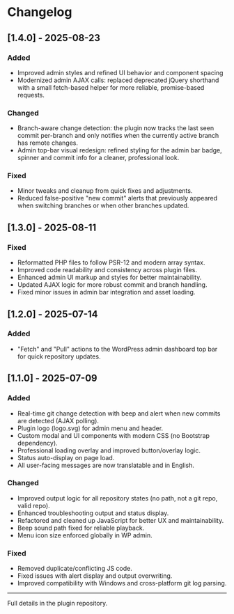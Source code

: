 # Changelog
## [1.4.0] - 2025-08-23
### Added
- Improved admin styles and refined UI behavior and component spacing
- Modernized admin AJAX calls: replaced deprecated jQuery shorthand with a small fetch-based helper for more reliable, promise-based requests.
### Changed
- Branch-aware change detection: the plugin now tracks the last seen commit per-branch and only notifies when the currently active branch has remote changes.
- Admin top-bar visual redesign: refined styling for the admin bar badge, spinner and commit info for a cleaner, professional look.
### Fixed
- Minor tweaks and cleanup from quick fixes and adjustments.
- Reduced false-positive "new commit" alerts that previously appeared when switching branches or when other branches updated.

## [1.3.0] - 2025-08-11
### Fixed
- Reformatted PHP files to follow PSR-12 and modern array syntax.
- Improved code readability and consistency across plugin files.
- Enhanced admin UI markup and styles for better maintainability.
- Updated AJAX logic for more robust commit and branch handling.
- Fixed minor issues in admin bar integration and asset loading.

## [1.2.0] - 2025-07-14
### Added
- "Fetch" and "Pull" actions to the WordPress admin dashboard top bar for quick repository updates.

## [1.1.0] - 2025-07-09
### Added
- Real-time git change detection with beep and alert when new commits are detected (AJAX polling).
- Plugin logo (logo.svg) for admin menu and header.
- Custom modal and UI components with modern CSS (no Bootstrap dependency).
- Professional loading overlay and improved button/overlay logic.
- Status auto-display on page load.
- All user-facing messages are now translatable and in English.

### Changed
- Improved output logic for all repository states (no path, not a git repo, valid repo).
- Enhanced troubleshooting output and status display.
- Refactored and cleaned up JavaScript for better UX and maintainability.
- Beep sound path fixed for reliable playback.
- Menu icon size enforced globally in WP admin.

### Fixed
- Removed duplicate/conflicting JS code.
- Fixed issues with alert display and output overwriting.
- Improved compatibility with Windows and cross-platform git log parsing.

---
Full details in the plugin repository.
